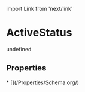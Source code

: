 import Link from 'next/link'
# ActiveStatus

undefined

## Properties

<Grid>
* [](/Properties/Schema.org/)

</Grid>

